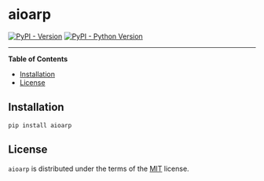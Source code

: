 # aioarp

[![PyPI - Version](https://img.shields.io/pypi/v/aioarp.svg)](https://pypi.org/project/aioarp)
[![PyPI - Python Version](https://img.shields.io/pypi/pyversions/aioarp.svg)](https://pypi.org/project/aioarp)

-----

**Table of Contents**

- [Installation](#installation)
- [License](#license)

## Installation

```console
pip install aioarp
```

## License

`aioarp` is distributed under the terms of the [MIT](https://spdx.org/licenses/MIT.html) license.
